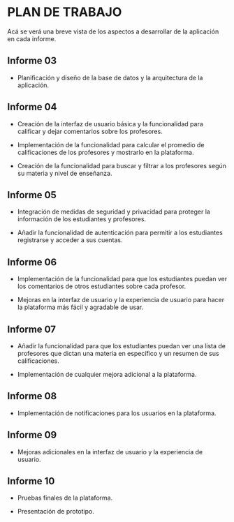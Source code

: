 # PLAN DE TRABAJO

Acá se verá una breve vista de los aspectos a desarrollar de la aplicación en cada informe.


## Informe 03

- Planificación y diseño de la base de datos y la arquitectura de la aplicación.


## Informe 04

- Creación de la interfaz de usuario básica y la funcionalidad para calificar y dejar comentarios sobre los profesores.

- Implementación de la funcionalidad para calcular el promedio de calificaciones de los profesores y mostrarlo en la plataforma.

- Creación de la funcionalidad para buscar y filtrar a los profesores según su materia y nivel de enseñanza.

## Informe 05

- Integración de medidas de seguridad y privacidad para proteger la información de los estudiantes y profesores.

- Añadir la funcionalidad de autenticación para permitir a los estudiantes registrarse y acceder a sus cuentas.

## Informe 06

- Implementación de la funcionalidad para que los estudiantes puedan ver los comentarios de otros estudiantes sobre cada profesor.

- Mejoras en la interfaz de usuario y la experiencia de usuario para hacer la plataforma más fácil y agradable de usar.

## Informe 07

- Añadir la funcionalidad para que los estudiantes puedan ver una lista de profesores que dictan una materia en específico y un resumen de sus calificaciones.

- Implementación de cualquier mejora adicional a la plataforma.

## Informe 08

- Implementación de notificaciones para los usuarios en la plataforma.

## Informe 09

- Mejoras adicionales en la interfaz de usuario y la experiencia de usuario.

## Informe 10

- Pruebas finales de la plataforma.

- Presentación de prototipo.
